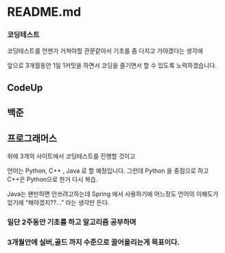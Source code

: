 # README.md

### 코딩테스트

코딩테스트를 언젠가 거쳐야할 관문같아서 기초를 좀 다지고 가야겠다는 생각에

앞으로 3개월동안 1일 1커밋을 하면서 코딩을 즐기면서 할 수 있도록 노력하겠습니다.

## CodeUp

## 백준

## 프로그래머스

위에 3개의 사이트에서 코딩테스트를 진행할 것이고

언어는 Python, C++ , Java 로 할 예정입니다.
그런데 Python 을 중점으로 하고 C++은 Python으로 한거 다시 복습.

Java는 왠만하면 안쓰려고하는데 Spring 에서 사용하기에
어느정도 언어의 이해도가 있기에 “해야겠지??...” 라는 생각만 든다.

### 일단 2주동안 기초를 하고 알고리즘 공부하며

### 3개월안에 실버,골드 까지 수준으로 끌어올리는게 목표이다.
